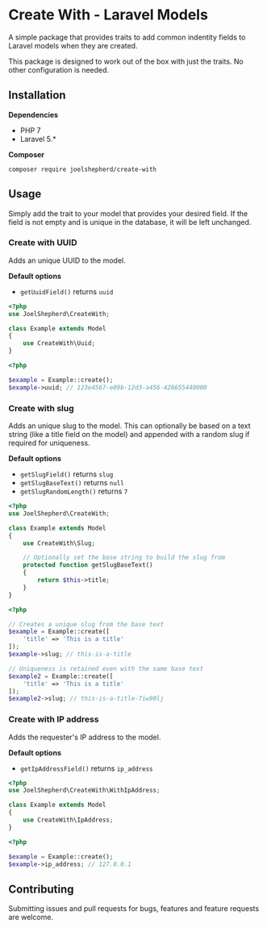 # Create With - Laravel Models
A simple package that provides traits to add common indentity fields to Laravel
models when they are created. 

This package is designed to work out of the box with just the traits. No other
configuration is needed.

## Installation
**Dependencies**
- PHP 7
- Laravel 5.*

**Composer**
```
composer require joelshepherd/create-with
```

## Usage
Simply add the trait to your model that provides your desired field. If the
field is not empty and is unique in the database, it will be left unchanged.

### Create with UUID
Adds an unique UUID to the model.

**Default options**
- `getUuidField()` returns `uuid`

```php
<?php
use JoelShepherd\CreateWith;

class Example extends Model
{
    use CreateWith\Uuid;
}
```

```php
<?php

$example = Example::create();
$example->uuid; // 123e4567-e89b-12d3-a456-426655440000
```

### Create with slug
Adds an unique slug to the model. This can optionally be based on a text string
(like a title field on the model) and appended with a random slug if required
for uniqueness.

**Default options**
- `getSlugField()` returns `slug`
- `getSlugBaseText()` returns `null`
- `getSlugRandomLength()` returns `7`

```php
<?php
use JoelShepherd\CreateWith;

class Example extends Model
{
    use CreateWith\Slug;

    // Optionally set the base string to build the slug from
    protected function getSlugBaseText()
    {
        return $this->title;
    }
}
```

```php
<?php

// Creates a unique slug from the base text
$example = Example::create([
    'title' => 'This is a title'
]);
$example->slug; // this-is-a-title

// Uniqueness is retained even with the same base text
$example2 = Example::create([
    'title' => 'This is a title'
]);
$example2->slug; // this-is-a-title-7iw90lj
```

### Create with IP address
Adds the requester's IP address to the model.

**Default options**
- `getIpAddressField()` returns `ip_address`

```php
<?php
use JoelShepherd\CreateWith\WithIpAddress;

class Example extends Model
{
    use CreateWith\IpAddress;
}
```

```php
<?php

$example = Example::create();
$example->ip_address; // 127.0.0.1
```

## Contributing
Submitting issues and pull requests for bugs, features and feature requests are welcome.
